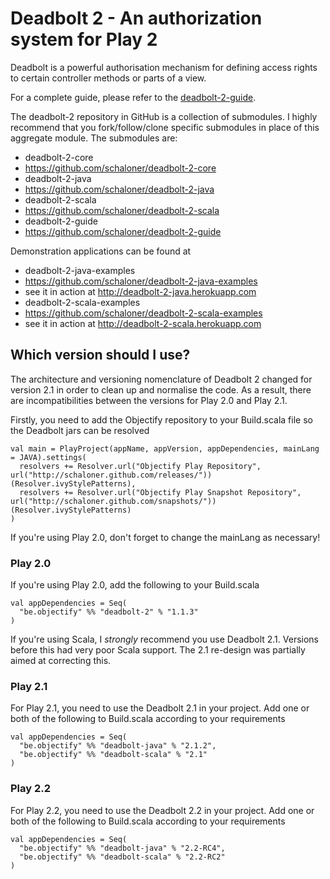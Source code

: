 # Deadbolt 2 - An authorization system for Play 2 #

Deadbolt is a powerful authorisation mechanism for defining access rights to certain controller methods or parts of a view.

For a complete guide, please refer to the [deadbolt-2-guide](https://github.com/schaloner/deadbolt-2-guide).

The deadbolt-2 repository in GitHub is a collection of submodules.  I highly recommend that you fork/follow/clone specific submodules in place of this aggregate module.  The submodules are:

* deadbolt-2-core 
 * <https://github.com/schaloner/deadbolt-2-core>
* deadbolt-2-java
 * <https://github.com/schaloner/deadbolt-2-java>
* deadbolt-2-scala
 * <https://github.com/schaloner/deadbolt-2-scala>
* deadbolt-2-guide
 * <https://github.com/schaloner/deadbolt-2-guide>

Demonstration applications can be found at
 
* deadbolt-2-java-examples
 *  <https://github.com/schaloner/deadbolt-2-java-examples>
 * see it in action at <http://deadbolt-2-java.herokuapp.com>
* deadbolt-2-scala-examples
 * <https://github.com/schaloner/deadbolt-2-scala-examples>
 * see it in action at <http://deadbolt-2-scala.herokuapp.com>

## Which version should I use? ##
The architecture and versioning nomenclature of Deadbolt 2 changed for version 2.1 in order to clean up and normalise the code.  As a result, there are incompatibilities between the versions for Play 2.0 and Play 2.1.  

Firstly, you need to add the Objectify repository to your Build.scala file so the Deadbolt jars can be resolved

    val main = PlayProject(appName, appVersion, appDependencies, mainLang = JAVA).settings(
      resolvers += Resolver.url("Objectify Play Repository", url("http://schaloner.github.com/releases/"))(Resolver.ivyStylePatterns),
      resolvers += Resolver.url("Objectify Play Snapshot Repository", url("http://schaloner.github.com/snapshots/"))(Resolver.ivyStylePatterns)
    )

If you're using Play 2.0, don't forget to change the mainLang as necessary!

### Play 2.0 ###
If you're using Play 2.0, add the following to your Build.scala

    val appDependencies = Seq(
      "be.objectify" %% "deadbolt-2" % "1.1.3"
    )

If you're using Scala, I *strongly* recommend you use Deadbolt 2.1.  Versions before this had very poor Scala support.  The 2.1 re-design was partially aimed at correcting this.

### Play 2.1 ###
For Play 2.1, you need to use the Deadbolt 2.1 in your project. Add one or both of the following to Build.scala according to your requirements

    val appDependencies = Seq(
      "be.objectify" %% "deadbolt-java" % "2.1.2",
      "be.objectify" %% "deadbolt-scala" % "2.1"
    )


### Play 2.2 ###
For Play 2.2, you need to use the Deadbolt 2.2 in your project. Add one or both of the following to Build.scala according to your requirements

    val appDependencies = Seq(
      "be.objectify" %% "deadbolt-java" % "2.2-RC4",
      "be.objectify" %% "deadbolt-scala" % "2.2-RC2"
    )



